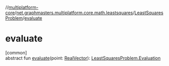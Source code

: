 //[multiplatform-core](../../../index.md)/[net.graphmasters.multiplatform.core.math.leastsquares](../index.md)/[LeastSquaresProblem](index.md)/[evaluate](evaluate.md)

# evaluate

[common]\
abstract fun [evaluate](evaluate.md)(point: [RealVector](../../net.graphmasters.multiplatform.core.math.linear/-real-vector/index.md)): [LeastSquaresProblem.Evaluation](-evaluation/index.md)
